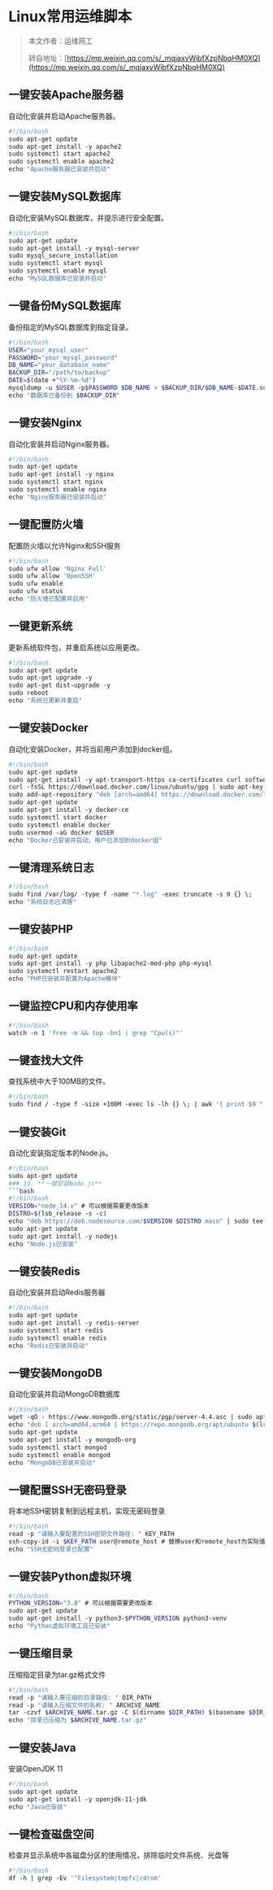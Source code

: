 # Linux常用运维脚本

> 本文作者：运维网工
>
> 转自地址：[https://mp.weixin.qq.com/s/_mqjaxvWibfXzpNbqHM0XQ](https://mp.weixin.qq.com/s/_mqjaxvWibfXzpNbqHM0XQ)



## 一键安装Apache服务器

自动化安装并启动Apache服务器。

```bash
#!/bin/bash
sudo apt-get update
sudo apt-get install -y apache2
sudo systemctl start apache2
sudo systemctl enable apache2
echo "Apache服务器已安装并启动"
```

## 一键安装MySQL数据库

自动化安装MySQL数据库，并提示进行安全配置。

```bash
#!/bin/bash
sudo apt-get update
sudo apt-get install -y mysql-server
sudo mysql_secure_installation
sudo systemctl start mysql
sudo systemctl enable mysql
echo "MySQL数据库已安装并启动"
```

## 一键备份MySQL数据库

备份指定的MySQL数据库到指定目录。

```bash
#!/bin/bash
USER="your_mysql_user"
PASSWORD="your_mysql_password"
DB_NAME="your_database_name"
BACKUP_DIR="/path/to/backup"
DATE=$(date +"%Y-%m-%d")
mysqldump -u $USER -p$PASSWORD $DB_NAME > $BACKUP_DIR/$DB_NAME-$DATE.sql
echo "数据库已备份到 $BACKUP_DIR"
```

## 一键安装Nginx

自动化安装并启动Nginx服务器。

```bash
#!/bin/bash
sudo apt-get update
sudo apt-get install -y nginx
sudo systemctl start nginx
sudo systemctl enable nginx
echo "Nginx服务器已安装并启动"
```

## 一键配置防火墙

配置防火墙以允许Nginx和SSH服务

```bash
#!/bin/bash
sudo ufw allow 'Nginx Full'
sudo ufw allow 'OpenSSH'
sudo ufw enable
sudo ufw status
echo "防火墙已配置并启用"
```

## 一键更新系统

更新系统软件包，并重启系统以应用更改。

```BASH
#!/bin/bash
sudo apt-get update
sudo apt-get upgrade -y
sudo apt-get dist-upgrade -y
sudo reboot
echo "系统已更新并重启"
```

## 一键安装Docker

自动化安装Docker，并将当前用户添加到docker组。

```BASH
#!/bin/bash
sudo apt-get update
sudo apt-get install -y apt-transport-https ca-certificates curl software-properties-common
curl -fsSL https://download.docker.com/linux/ubuntu/gpg | sudo apt-key add -
sudo add-apt-repository "deb [arch=amd64] https://download.docker.com/linux/ubuntu $(lsb_release -cs) stable"
sudo apt-get update
sudo apt-get install -y docker-ce
sudo systemctl start docker
sudo systemctl enable docker
sudo usermod -aG docker $USER
echo "Docker已安装并启动，用户已添加到docker组"
```

## 一键清理系统日志

```bash
#!/bin/bash
sudo find /var/log/ -type f -name "*.log" -exec truncate -s 0 {} \;
echo "系统日志已清理"
```

## 一键安装PHP

```bash
#!/bin/bash
sudo apt-get update
sudo apt-get install -y php libapache2-mod-php php-mysql
sudo systemctl restart apache2
echo "PHP已安装并配置为Apache模块"
```

##  **一键监控CPU和内存使用率**

```bash
#!/bin/bash
watch -n 1 'free -m && top -bn1 | grep "Cpu(s)"'
```

## 一键查找大文件

查找系统中大于100MB的文件。

```bash
#!/bin/bash
sudo find / -type f -size +100M -exec ls -lh {} \; | awk '{ print $9 ": " $5 }'
```

## 一键安装Git

自动化安装指定版本的Node.js。

```bash
#!/bin/bash
sudo apt-get update
### 13. **一键安装Node.js**
```bash
#!/bin/bash
VERSION="node_14.x" # 可以根据需要更改版本
DISTRO=$(lsb_release -s -c)
echo "deb https://deb.nodesource.com/$VERSION $DISTRO main" | sudo tee /etc/apt/sources.list.d/nodesource.list
sudo apt-get update
sudo apt-get install -y nodejs
echo "Node.js已安装"
```

## 一键安装Redis

自动化安装并启动Redis服务器

```bash
#!/bin/bash
sudo apt-get update
sudo apt-get install -y redis-server
sudo systemctl start redis
sudo systemctl enable redis
echo "Redis已安装并启动"
```

## 一键安装MongoDB

自动化安装并启动MongoDB数据库

```bash
#!/bin/bash
wget -qO - https://www.mongodb.org/static/pgp/server-4.4.asc | sudo apt-key add -
echo "deb [ arch=amd64,arm64 ] https://repo.mongodb.org/apt/ubuntu $(lsb_release -sc)/mongodb-org/4.4 multiverse" | sudo tee /etc/apt/sources.list.d/mongodb-org-4.4.list
sudo apt-get update
sudo apt-get install -y mongodb-org
sudo systemctl start mongod
sudo systemctl enable mongod
echo "MongoDB已安装并启动"
```

## 一键配置SSH无密码登录

将本地SSH密钥复制到远程主机，实现无密码登录

```bash
#!/bin/bash
read -p "请输入要配置的SSH密钥文件路径: " KEY_PATH
ssh-copy-id -i $KEY_PATH user@remote_host # 替换user和remote_host为实际值
echo "SSH无密码登录已配置"
```

## 一键安装Python虚拟环境

```bash
#!/bin/bash
PYTHON_VERSION="3.8" # 可以根据需要更改版本
sudo apt-get update
sudo apt-get install -y python3-$PYTHON_VERSION python3-venv
echo "Python虚拟环境工具已安装"
```

## 一键压缩目录

压缩指定目录为tar.gz格式文件

```bash
#!/bin/bash
read -p "请输入要压缩的目录路径: " DIR_PATH
read -p "请输入压缩文件的名称: " ARCHIVE_NAME
tar -czvf $ARCHIVE_NAME.tar.gz -C $(dirname $DIR_PATH) $(basename $DIR_PATH)
echo "目录已压缩为 $ARCHIVE_NAME.tar.gz"
```

##  **一键安装Java**

安装OpenJDK 11

```bash
#!/bin/bash
sudo apt-get update
sudo apt-get install -y openjdk-11-jdk
echo "Java已安装"
```

## 一键检查磁盘空间

检查并显示系统中各磁盘分区的使用情况，排除临时文件系统、光盘等

```bash
#!/bin/bash
df -h | grep -Ev '^Filesystem|tmpfs|cdrom'
```

